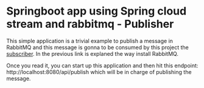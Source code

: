 # Springboot app using Spring cloud stream and rabbitmq - Publisher

This simple application is a trivial example to publish a message in RabbitMQ and this message is gonna to be consumed by this 
project the [subscriber](https://github.com/luisbirchenz/spring_stream_rabbitmq_sub). In the previous link is explaned the way 
install RabbitMQ.

Once you read it, you can start up this application and then hit this endpoint: http://localhost:8080/api/publish which will 
be in charge of publishing the message.
